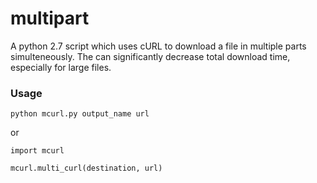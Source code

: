 multipart
=========

A python 2.7 script which uses cURL to download a file in multiple parts simulteneously. The can significantly decrease total download time, especially for large files.

### Usage

`python mcurl.py output_name url`

or

    import mcurl

    mcurl.multi_curl(destination, url)
